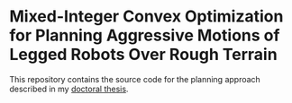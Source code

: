 # Mixed-Integer Convex Optimization for Planning Aggressive Motions of Legged Robots Over Rough Terrain
This repository contains the source code for the planning approach described in my [doctoral thesis](http://dspace.mit.edu/handle/1721.1/7582).
